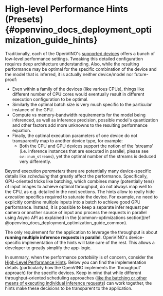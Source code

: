 # High-level Performance Hints (Presets) {#openvino_docs_deployment_optimization_guide_hints}

Traditionally, each of the OpenVINO's [supported devices](../OV_Runtime_UG/supported_plugins/Supported_Devices.md) offers a bunch of low-level performance settings. 
Tweaking this detailed configuration requires deep architecture understanding.
Also, while the resulting performance may be optimal for the specific combination of the device and the model that is inferred, it is actually neither device/model nor future-proof:
- Even within a family of the devices (like various CPUs), things like different number of CPU cores would eventually result in different execution configuration to be optimal.
- Similarly the optimal batch size is very much specific to the particular instance of the GPU.
- Compute vs memory-bandwidth requirements for the model being inferenced, as well as inference precision, possible model's quantization and other factors add more unknowns to the resulting performance equation.
- Finally, the optimal execution parameters of one device do not transparently map to another device type, for example:
    - Both the CPU and GPU devices support the notion of the 'streams' (i.e. inference instances that are executed in parallel, please see `ov::num_streams`), yet the optimal number of the streams is deduced very differently.
 
Beyond execution _parameters_ there are potentially many device-specific details like _scheduling_ that greatly affect the performance. 
Specifically, GPU-oriented tricks like batching, which combines many (potentially tens) of input images to achieve optimal throughput, do not always map well to the CPU, as e.g. detailed in the next sections.
The hints allow to really hide _execution_ specifics required to saturate the device. For example, no need to explicitly combine multiple inputs into a batch to achieve good GPU performance.
Instead, it is possible to keep a separate infer request per camera or another source of input and process the requests in parallel using Async API as explained in the [common-optimizations section](ref @openvino_docs_deployment_optimization_guide_common).

The only requirement for the application to leverage the throughput is about **running multiple inference requests in parallel**.
OpenVINO's device-specific implementation of the hints will take care of the rest. This allows a developer to greatly simplify the app-logic.

In summary, when the performance _portability_ is of concern, consider the [High-Level Performance Hints](../OV_Runtime_UG/performance_hints.md). 
Below you can find the implementation details (particularly how the OpenVINO implements the 'throughput' approach) for the specific devices. 
Keep in mind that while different throughput-oriented scheduling approaches ([like the batching or other means of executing individual inference requests](./dldt_deployment_optimization_tput.md)) can work together, the hints make these decisions to be transparent to the application.
